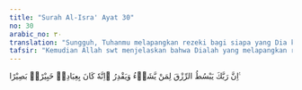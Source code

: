 ```yaml
---
title: "Surah Al-Isra' Ayat 30"
no: 30
arabic_no: ٣٠
translation: "Sungguh, Tuhanmu melapangkan rezeki bagi siapa yang Dia kehendaki dan membatasi (bagi siapa yang Dia kehendaki); sungguh, Dia Maha Mengetahui, Maha Melihat hamba-hamba-Nya."
tafsir: "Kemudian Allah swt menjelaskan bahwa Dialah yang melapangkan rezeki kepada siapa yang dikehendaki-Nya, dan Dia pula yang membatasi-nya. Semuanya berjalan menurut ketentuan yang telah ditetapkan Allah terhadap para hamba-Nya dalam usaha mencari harta dan cara mengembang-kannya. Hal ini berhubungan erat dengan alat dan pengetahuan tentang pengolahan harta itu. Yang demikian adalah ketentuan Allah yang bersifat umum dan berlaku bagi seluruh hamba-Nya. Namun demikian, hanya Allah yang menentukan menurut kehendak-Nya.\n\nDi akhir ayat ini, Allah swt menegaskan bahwa Dia Maha Mengetahui para hamba-Nya, siapa di antara mereka yang memanfaatkan kekayaan demi kemaslahatan dan siapa pula yang menggunakannya untuk kemudaratan. Dia juga mengetahui siapa di antara hamba-hamba-Nya yang dalam kemiskinan tetap bersabar dan tawakal kepada Allah, dan siapa yang karena kemiskinan, menjadi orang-orang yang berputus asa, dan jauh dari rahmat Allah. Allah Maha Melihat bagaimana mereka mengurus dan mengatur harta benda, apakah mereka itu membelanjakan harta pemberian Allah itu dengan boros ataukah bakhil.\n\nOleh sebab itu, kaum Muslimin hendaknya tetap berpegang kepada ketentuan-ketentuan Allah, dengan menaati segala perintah-Nya dan menjauhi larangan-Nya. Dalam membelanjakan harta hendaklah berlaku wajar. Hal itu termasuk sunnah Allah."
---
```

اِنَّ رَبَّكَ يَبْسُطُ الرِّزْقَ لِمَنْ يَّشَاۤءُ وَيَقْدِرُ ۗاِنَّهٗ كَانَ بِعِبَادِهٖ خَبِيْرًاۢ بَصِيْرًا ࣖ